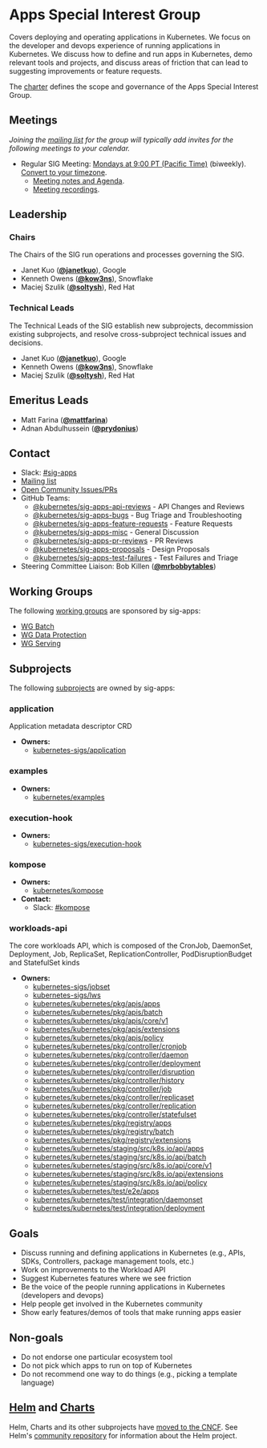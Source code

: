 <!---
This is an autogenerated file!

Please do not edit this file directly, but instead make changes to the
sigs.yaml file in the project root.

To understand how this file is generated, see https://git.k8s.io/community/generator/README.md
--->
# Apps Special Interest Group

Covers deploying and operating applications in Kubernetes. We focus on the developer and devops experience of running applications in Kubernetes. We discuss how to define and run apps in Kubernetes, demo relevant tools and projects, and discuss areas of friction that can lead to suggesting improvements or feature requests.

The [charter](charter.md) defines the scope and governance of the Apps Special Interest Group.

## Meetings
*Joining the [mailing list](https://groups.google.com/forum/#!forum/kubernetes-sig-apps) for the group will typically add invites for the following meetings to your calendar.*
* Regular SIG Meeting: [Mondays at 9:00 PT (Pacific Time)](https://zoom.us/j/739385290?pwd=ekVmNGRjT214MGJkY1JUUUpPMVlJUT09) (biweekly). [Convert to your timezone](http://www.thetimezoneconverter.com/?t=9:00&tz=PT%20%28Pacific%20Time%29).
  * [Meeting notes and Agenda](https://docs.google.com/document/d/1LZLBGW2wRDwAfdBNHJjFfk9CFoyZPcIYGWU7R1PQ3ng/edit#).
  * [Meeting recordings](https://www.youtube.com/playlist?list=PL69nYSiGNLP2LMq7vznITnpd2Fk1YIZF3).

## Leadership

### Chairs
The Chairs of the SIG run operations and processes governing the SIG.

* Janet Kuo (**[@janetkuo](https://github.com/janetkuo)**), Google
* Kenneth Owens (**[@kow3ns](https://github.com/kow3ns)**), Snowflake
* Maciej Szulik (**[@soltysh](https://github.com/soltysh)**), Red Hat

### Technical Leads
The Technical Leads of the SIG establish new subprojects, decommission existing
subprojects, and resolve cross-subproject technical issues and decisions.

* Janet Kuo (**[@janetkuo](https://github.com/janetkuo)**), Google
* Kenneth Owens (**[@kow3ns](https://github.com/kow3ns)**), Snowflake
* Maciej Szulik (**[@soltysh](https://github.com/soltysh)**), Red Hat

## Emeritus Leads

* Matt Farina (**[@mattfarina](https://github.com/mattfarina)**)
* Adnan Abdulhussein (**[@prydonius](https://github.com/prydonius)**)

## Contact
- Slack: [#sig-apps](https://kubernetes.slack.com/messages/sig-apps)
- [Mailing list](https://groups.google.com/forum/#!forum/kubernetes-sig-apps)
- [Open Community Issues/PRs](https://github.com/kubernetes/community/labels/sig%2Fapps)
- GitHub Teams:
    - [@kubernetes/sig-apps-api-reviews](https://github.com/orgs/kubernetes/teams/sig-apps-api-reviews) - API Changes and Reviews
    - [@kubernetes/sig-apps-bugs](https://github.com/orgs/kubernetes/teams/sig-apps-bugs) - Bug Triage and Troubleshooting
    - [@kubernetes/sig-apps-feature-requests](https://github.com/orgs/kubernetes/teams/sig-apps-feature-requests) - Feature Requests
    - [@kubernetes/sig-apps-misc](https://github.com/orgs/kubernetes/teams/sig-apps-misc) - General Discussion
    - [@kubernetes/sig-apps-pr-reviews](https://github.com/orgs/kubernetes/teams/sig-apps-pr-reviews) - PR Reviews
    - [@kubernetes/sig-apps-proposals](https://github.com/orgs/kubernetes/teams/sig-apps-proposals) - Design Proposals
    - [@kubernetes/sig-apps-test-failures](https://github.com/orgs/kubernetes/teams/sig-apps-test-failures) - Test Failures and Triage
- Steering Committee Liaison: Bob Killen (**[@mrbobbytables](https://github.com/mrbobbytables)**)

## Working Groups

The following [working groups][working-group-definition] are sponsored by sig-apps:
* [WG Batch](/wg-batch)
* [WG Data Protection](/wg-data-protection)
* [WG Serving](/wg-serving)


## Subprojects

The following [subprojects][subproject-definition] are owned by sig-apps:
### application
Application metadata descriptor CRD
- **Owners:**
  - [kubernetes-sigs/application](https://github.com/kubernetes-sigs/application/blob/master/OWNERS)
### examples
- **Owners:**
  - [kubernetes/examples](https://github.com/kubernetes/examples/blob/master/OWNERS)
### execution-hook
- **Owners:**
  - [kubernetes-sigs/execution-hook](https://github.com/kubernetes-sigs/execution-hook/blob/master/OWNERS)
### kompose
- **Owners:**
  - [kubernetes/kompose](https://github.com/kubernetes/kompose/blob/master/OWNERS)
- **Contact:**
  - Slack: [#kompose](https://kubernetes.slack.com/messages/kompose)
### workloads-api
The core workloads API, which is composed of the CronJob, DaemonSet, Deployment, Job, ReplicaSet, ReplicationController, PodDisruptionBudget and StatefulSet kinds
- **Owners:**
  - [kubernetes-sigs/jobset](https://github.com/kubernetes-sigs/jobset/blob/main/OWNERS)
  - [kubernetes-sigs/lws](https://github.com/kubernetes-sigs/lws/blob/main/OWNERS)
  - [kubernetes/kubernetes/pkg/apis/apps](https://github.com/kubernetes/kubernetes/blob/master/pkg/apis/apps/OWNERS)
  - [kubernetes/kubernetes/pkg/apis/batch](https://github.com/kubernetes/kubernetes/blob/master/pkg/apis/batch/OWNERS)
  - [kubernetes/kubernetes/pkg/apis/core/v1](https://github.com/kubernetes/kubernetes/blob/master/pkg/apis/core/v1/OWNERS)
  - [kubernetes/kubernetes/pkg/apis/extensions](https://github.com/kubernetes/kubernetes/blob/master/pkg/apis/extensions/OWNERS)
  - [kubernetes/kubernetes/pkg/apis/policy](https://github.com/kubernetes/kubernetes/blob/master/pkg/apis/policy/OWNERS)
  - [kubernetes/kubernetes/pkg/controller/cronjob](https://github.com/kubernetes/kubernetes/blob/master/pkg/controller/cronjob/OWNERS)
  - [kubernetes/kubernetes/pkg/controller/daemon](https://github.com/kubernetes/kubernetes/blob/master/pkg/controller/daemon/OWNERS)
  - [kubernetes/kubernetes/pkg/controller/deployment](https://github.com/kubernetes/kubernetes/blob/master/pkg/controller/deployment/OWNERS)
  - [kubernetes/kubernetes/pkg/controller/disruption](https://github.com/kubernetes/kubernetes/blob/master/pkg/controller/disruption/OWNERS)
  - [kubernetes/kubernetes/pkg/controller/history](https://github.com/kubernetes/kubernetes/blob/master/pkg/controller/history/OWNERS)
  - [kubernetes/kubernetes/pkg/controller/job](https://github.com/kubernetes/kubernetes/blob/master/pkg/controller/job/OWNERS)
  - [kubernetes/kubernetes/pkg/controller/replicaset](https://github.com/kubernetes/kubernetes/blob/master/pkg/controller/replicaset/OWNERS)
  - [kubernetes/kubernetes/pkg/controller/replication](https://github.com/kubernetes/kubernetes/blob/master/pkg/controller/replication/OWNERS)
  - [kubernetes/kubernetes/pkg/controller/statefulset](https://github.com/kubernetes/kubernetes/blob/master/pkg/controller/statefulset/OWNERS)
  - [kubernetes/kubernetes/pkg/registry/apps](https://github.com/kubernetes/kubernetes/blob/master/pkg/registry/apps/OWNERS)
  - [kubernetes/kubernetes/pkg/registry/batch](https://github.com/kubernetes/kubernetes/blob/master/pkg/registry/batch/OWNERS)
  - [kubernetes/kubernetes/pkg/registry/extensions](https://github.com/kubernetes/kubernetes/blob/master/pkg/registry/extensions/OWNERS)
  - [kubernetes/kubernetes/staging/src/k8s.io/api/apps](https://github.com/kubernetes/kubernetes/blob/master/staging/src/k8s.io/api/apps/OWNERS)
  - [kubernetes/kubernetes/staging/src/k8s.io/api/batch](https://github.com/kubernetes/kubernetes/blob/master/staging/src/k8s.io/api/batch/OWNERS)
  - [kubernetes/kubernetes/staging/src/k8s.io/api/core/v1](https://github.com/kubernetes/kubernetes/blob/master/staging/src/k8s.io/api/core/v1/OWNERS)
  - [kubernetes/kubernetes/staging/src/k8s.io/api/extensions](https://github.com/kubernetes/kubernetes/blob/master/staging/src/k8s.io/api/extensions/OWNERS)
  - [kubernetes/kubernetes/staging/src/k8s.io/api/policy](https://github.com/kubernetes/kubernetes/blob/master/staging/src/k8s.io/api/policy/OWNERS)
  - [kubernetes/kubernetes/test/e2e/apps](https://github.com/kubernetes/kubernetes/blob/master/test/e2e/apps/OWNERS)
  - [kubernetes/kubernetes/test/integration/daemonset](https://github.com/kubernetes/kubernetes/blob/master/test/integration/daemonset/OWNERS)
  - [kubernetes/kubernetes/test/integration/deployment](https://github.com/kubernetes/kubernetes/blob/master/test/integration/deployment/OWNERS)

[subproject-definition]: https://github.com/kubernetes/community/blob/master/governance.md#subprojects
[working-group-definition]: https://github.com/kubernetes/community/blob/master/governance.md#working-groups
<!-- BEGIN CUSTOM CONTENT -->

## Goals

* Discuss running and defining applications in Kubernetes (e.g., APIs, SDKs, Controllers, package management tools, etc.)
* Work on improvements to the Workload API
* Suggest Kubernetes features where we see friction
* Be the voice of the people running applications in Kubernetes (developers and devops)
* Help people get involved in the Kubernetes community
* Show early features/demos of tools that make running apps easier

## Non-goals

* Do not endorse one particular ecosystem tool
* Do not pick which apps to run on top of Kubernetes
* Do not recommend one way to do things (e.g., picking a template language)

## [Helm](https://helm.sh) and [Charts](https://github.com/kubernetes/charts)

Helm, Charts and its other subprojects have [moved to the CNCF](https://github.com/cncf/toc/blob/main/proposals/incubation/helm.adoc).
See Helm's [community repository](https://github.com/kubernetes-helm/community) for information about the Helm project.

<!-- END CUSTOM CONTENT -->
